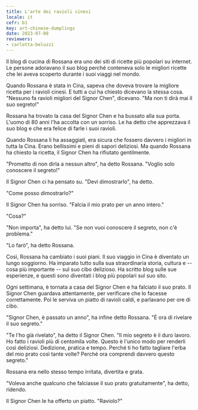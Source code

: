 ```yaml
---
title: L'arte dei ravioli cinesi
locale: it
cefr: b1
key: art-chinese-dumplings
date: 2023-07-08
reviewers:
- carlotta-beluzzi
---
```


Il blog di cucina di Rossana era uno dei siti di ricette più popolari su internet. Le persone adoravano il suo blog perché conteneva solo le migliori ricette che lei aveva scoperto durante i suoi viaggi nel mondo.

Quando Rossana è stata in Cina, sapeva che doveva trovare la migliore ricetta per i ravioli cinesi. E tutti a cui ha chiesto dicevano la stessa cosa. "Nessuno fa ravioli migliori del Signor Chen", dicevano. "Ma non ti dirà mai il suo segreto!"

Rossana ha trovato la casa del Signor Chen e ha bussato alla sua porta. L'uomo di 80 anni l'ha accolta con un sorriso. Le ha detto che apprezzava il suo blog e che era felice di farle i suoi ravioli.

Quando Rossana li ha assaggiati, era sicura che fossero davvero i migliori in tutta la Cina. Erano bellissimi e pieni di sapori deliziosi. Ma quando Rossana ha chiesto la ricetta, il Signor Chen ha rifiutato gentilmente.

"Prometto di non dirla a nessun altro", ha detto Rossana. "Voglio solo conoscere il segreto!"

Il Signor Chen ci ha pensato su. "Devi dimostrarlo", ha detto.

"Come posso dimostrarlo?"

Il Signor Chen ha sorriso. "Falcia il mio prato per un anno intero."

"Cosa?"

"Non importa", ha detto lui. "Se non vuoi conoscere il segreto, non c'è problema."

"Lo farò", ha detto Rossana.

Così, Rossana ha cambiato i suoi piani. Il suo viaggio in Cina è diventato un lungo soggiorno. Ha imparato tutto sulla sua straordinaria storia, cultura e -- cosa più importante -- sul suo cibo delizioso. Ha scritto blog sulle sue esperienze, e questi sono diventati i blog più popolari sul suo sito.

Ogni settimana, è tornata a casa del Signor Chen e ha falciato il suo prato. Il Signor Chen guardava attentamente, per verificare che lo facesse correttamente. Poi le serviva un piatto di ravioli caldi, e parlavano per ore di cibo.

"Signor Chen, è passato un anno", ha infine detto Rossana. "È ora di rivelare il suo segreto."

"Te l'ho già rivelato", ha detto il Signor Chen. "Il mio segreto è il duro lavoro. Ho fatto i ravioli più di centomila volte. Questo è l'unico modo per renderli così deliziosi. Dedizione, pratica e tempo. Perché ti ho fatto tagliare l'erba del mio prato così tante volte? Perché ora comprendi davvero questo segreto."

Rossana era nello stesso tempo irritata, divertita e grata.

"Voleva anche qualcuno che falciasse il suo prato gratuitamente", ha detto, ridendo.

Il Signor Chen le ha offerto un piatto. "Raviolo?"